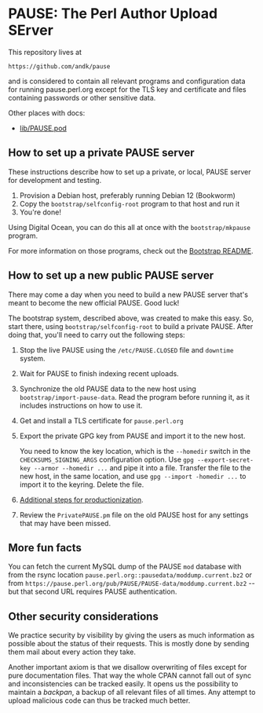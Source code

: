 # PAUSE: The Perl Author Upload SErver

This repository lives at

    https://github.com/andk/pause

and is considered to contain all relevant programs and configuration
data for running pause.perl.org except for the TLS key and certificate
and files containing passwords or other sensitive data.

Other places with docs:

* [lib/PAUSE.pod](../lib/PAUSE.pod)

## How to set up a private PAUSE server

These instructions describe how to set up a private, or local, PAUSE
server for development and testing.

1. Provision a Debian host, preferably running Debian 12 (Bookworm)
2. Copy the `bootstrap/selfconfig-root` program to that host and run it
3. You're done!

Using Digital Ocean, you can do this all at once with the `bootstrap/mkpause`
program.

For more information on those programs, check out the [Bootstrap
README](../bootstrap/README.md).

## How to set up a new public PAUSE server

There may come a day when you need to build a new PAUSE server that's meant to
become the new official PAUSE.  Good luck!

The bootstrap system, described above, was created to make this easy.  So,
start there, using `bootstrap/selfconfig-root` to build a private PAUSE.  After
doing that, you'll need to carry out the following steps:

1.  Stop the live PAUSE using the `/etc/PAUSE.CLOSED` file and `downtime` system.
2.  Wait for PAUSE to finish indexing recent uploads.
3.  Synchronize the old PAUSE data to the new host using
    `bootstrap/import-pause-data`.  Read the program before running it, as it
    includes instructions on how to use it.
4.  Get and install a TLS certificate for `pause.perl.org`
5.  Export the private GPG key from PAUSE and import it to the new host.

    You need to know the key location, which is the `--homedir` switch in the
    `CHECKSUMS_SIGNING_ARGS` configuration option.  Use `gpg
    --export-secret-key --armor --homedir ...` and pipe it into a file.
    Transfer the file to the new host, in the same location, and use `gpg
    --import -homedir ...` to import it to the keyring.  Delete the file.
6.  [Additional steps for productionization](install-prod.md).
7.  Review the `PrivatePAUSE.pm` file on the old PAUSE host for any settings
    that may have been missed.

## More fun facts

You can fetch the current MySQL dump of the PAUSE `mod` database with from the
rsync location `pause.perl.org::pausedata/moddump.current.bz2`
or from `https://pause.perl.org/pub/PAUSE/PAUSE-data/moddump.current.bz2` --
but that second URL requires PAUSE authentication.

## Other security considerations

We practice security by visibility by giving the users as much information as
possible about the status of their requests. This is mostly done by sending
them mail about every action they take.

Another important axiom is that we disallow overwriting of files except for
pure documentation files. That way the whole CPAN cannot fall out of sync and
inconsistencies can be tracked easily. It opens us the possibility to maintain
a *backpan*, a backup of all relevant files of all times. Any attempt to
upload malicious code can thus be tracked much better.
